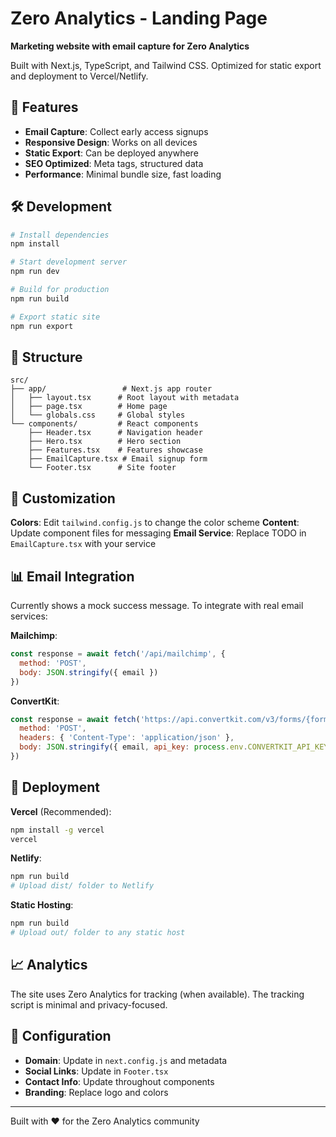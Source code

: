 # Zero Analytics - Landing Page

**Marketing website with email capture for Zero Analytics**

Built with Next.js, TypeScript, and Tailwind CSS. Optimized for static export and deployment to Vercel/Netlify.

## 🚀 Features

- **Email Capture**: Collect early access signups
- **Responsive Design**: Works on all devices
- **Static Export**: Can be deployed anywhere
- **SEO Optimized**: Meta tags, structured data
- **Performance**: Minimal bundle size, fast loading

## 🛠️ Development

```bash
# Install dependencies
npm install

# Start development server
npm run dev

# Build for production
npm run build

# Export static site
npm run export
```

## 📁 Structure

```
src/
├── app/                 # Next.js app router
│   ├── layout.tsx      # Root layout with metadata
│   ├── page.tsx        # Home page
│   └── globals.css     # Global styles
└── components/         # React components
    ├── Header.tsx      # Navigation header
    ├── Hero.tsx        # Hero section
    ├── Features.tsx    # Features showcase
    ├── EmailCapture.tsx # Email signup form
    └── Footer.tsx      # Site footer
```

## 🎨 Customization

**Colors**: Edit `tailwind.config.js` to change the color scheme
**Content**: Update component files for messaging
**Email Service**: Replace TODO in `EmailCapture.tsx` with your service

## 📊 Email Integration

Currently shows a mock success message. To integrate with real email services:

**Mailchimp**:
```javascript
const response = await fetch('/api/mailchimp', {
  method: 'POST',
  body: JSON.stringify({ email })
})
```

**ConvertKit**:
```javascript
const response = await fetch('https://api.convertkit.com/v3/forms/{form_id}/subscribe', {
  method: 'POST',
  headers: { 'Content-Type': 'application/json' },
  body: JSON.stringify({ email, api_key: process.env.CONVERTKIT_API_KEY })
})
```

## 🚀 Deployment

**Vercel** (Recommended):
```bash
npm install -g vercel
vercel
```

**Netlify**:
```bash
npm run build
# Upload dist/ folder to Netlify
```

**Static Hosting**:
```bash
npm run build
# Upload out/ folder to any static host
```

## 📈 Analytics

The site uses Zero Analytics for tracking (when available). The tracking script is minimal and privacy-focused.

## 🔧 Configuration

- **Domain**: Update in `next.config.js` and metadata
- **Social Links**: Update in `Footer.tsx`
- **Contact Info**: Update throughout components
- **Branding**: Replace logo and colors

---

Built with ❤️ for the Zero Analytics community